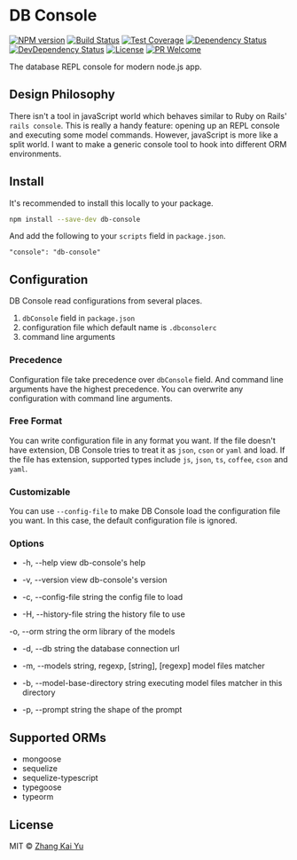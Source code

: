 # DB Console
[![NPM version][npm-image]][npm-url]
[![Build Status][travis-image]][travis-url]
[![Test Coverage][cov-image]][cov-url]
[![Dependency Status][daviddm-image]][daviddm-url]
[![DevDependency Status][daviddm-image-dev]][daviddm-url-dev]
[![License][license-image]][license-url]
[![PR Welcome][pr-image]][pr-url]

The database REPL console for modern node.js app.

## Design Philosophy

There isn't a tool in javaScript world which behaves similar to Ruby on Rails'
`rails console`. This is really a handy feature: opening up an REPL console and
executing some model commands. However, javaScript is more like a split world.
I want to make a generic console tool to hook into different ORM environments.

## Install

It's recommended to install this locally to your package.

```bash
npm install --save-dev db-console
```

And add the following to your `scripts` field in `package.json`.

```
"console": "db-console"
```

## Configuration

DB Console read configurations from several places.

1. `dbConsole` field in `package.json`
2. configuration file which default name is `.dbconsolerc`
3. command line arguments

### Precedence

Configuration file take precedence over `dbConsole` field. And command line
arguments have the highest precedence. You can overwrite any configuration with
command line arguments.

### Free Format

You can write configuration file in any format you want. If the file doesn't
have extension, DB Console tries to treat it as `json`, `cson` or `yaml` and
load. If the file has extension, supported types include `js`, `json`, `ts`,
`coffee`, `cson` and `yaml`.

### Customizable

You can use `--config-file` to make DB Console load the configuration file you
want. In this case, the default configuration file is ignored.

### Options

* -h, --help
view db-console's help

* -v, --version
view db-console's version

* -c, --config-file string
the config file to load

* -H, --history-file string
the history file to use

-o, --orm string
the orm library of the models

* -d, --db string
the database connection url

* -m, --models string, regexp, [string], [regexp]
model files matcher

* -b, --model-base-directory string
executing model files matcher in this directory

* -p, --prompt string
the shape of the prompt

## Supported ORMs

- mongoose
- sequelize
- sequelize-typescript
- typegoose
- typeorm

## License

MIT © [Zhang Kai Yu][license-url]

[npm-image]: https://badge.fury.io/js/db-console.svg
[npm-url]: https://npmjs.org/package/db-console
[travis-image]: https://travis-ci.org/zhangkaiyulw/db-console.svg?branch=master
[travis-url]: https://travis-ci.org/zhangkaiyulw/db-console
[cov-image]: https://codecov.io/gh/zhangkaiyulw/db-console/branch/master/graph/badge.svg
[cov-url]: https://codecov.io/gh/zhangkaiyulw/db-console
[daviddm-image]: https://david-dm.org/zhangkaiyulw/db-console.svg?theme=shields.io
[daviddm-url]: https://david-dm.org/zhangkaiyulw/db-console
[daviddm-image-dev]: https://david-dm.org/zhangkaiyulw/db-console/dev-status.svg
[daviddm-url-dev]: https://david-dm.org/zhangkaiyulw/db-console?type=dev
[license-image]: https://img.shields.io/github/license/zhangkaiyulw/db-console.svg
[license-url]: https://github.com/zhangkaiyulw/db-console/blob/master/LICENSE
[pr-image]: https://img.shields.io/badge/PRs-welcome-brightgreen.svg
[pr-url]: https://github.com/zhangkaiyulw/db-console/blob/master/CONTRIBUTING.md
